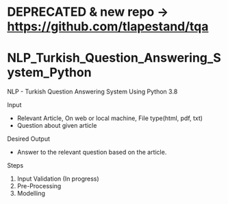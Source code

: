 # DEPRECATED & new repo -> https://github.com/tlapestand/tqa
# NLP_Turkish_Question_Answering_System_Python
NLP - Turkish Question Answering System Using Python 3.8

Input

* Relevant Article, On web or local machine, File type(html, pdf, txt)
* Question about given article

Desired Output

* Answer to the relevant question based on the article.


Steps

1) Input Validation (In progress)
2) Pre-Processing
3) Modelling

